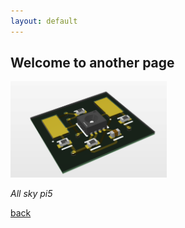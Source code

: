 ```yaml
---
layout: default
---
```




## Welcome to another page



<img src="https://raw.githubusercontent.com/Chessdog68/my-github-page/main/assets/images/pcb-met.png" alt="PCB Met sensor" width="250" />





_All sky pi5_

[back](./)
